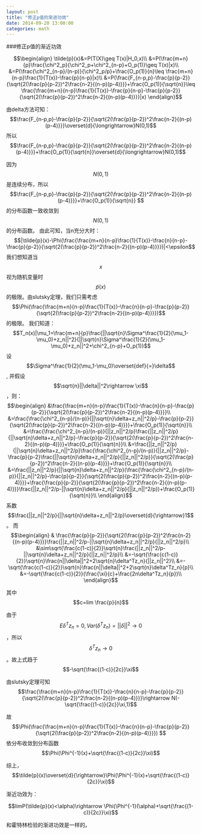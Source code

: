 ```yaml
---
layout: post
title: "修正p值的渐进功效"
date: 2014-09-20 13:00:00
categories: math
---
```





###修正p值的渐近功效

$$\begin{align}
\tilde{p}(x)&=P(T(X)\geq T(x)|H_0,x)\\
&=P(\frac{m+n}{p}\frac{\chi^2_p}{\chi^2_p+\chi^2_{n-p}+O_p(1)}\geq T(x)|x)\\
&=P(\frac{\chi^2_{n-p}/(n-p)}{\chi^2_p/p}+\frac{O_p(1)}{n}\leq \frac{m+n}{n-p}\frac{1}{T(x)}-\frac{p}{n-p}|x)\\
&=P(\frac{F_{n-p,p}-\frac{p}{p-2}}{\sqrt{2(\frac{p}{p-2})^2\frac{n-2}{(n-p)(p-4)}}}+\frac{O_p(1)}{\sqrt{n}}\leq \frac{\frac{m+n}{n-p}\frac{1}{T(x)}-\frac{p}{n-p}-\frac{p}{p-2}}{\sqrt{2(\frac{p}{p-2})^2\frac{n-2}{(n-p)(p-4)}}}|x)
\end{align}$$

由delta方法可知：$$\frac{F_{n-p,p}-\frac{p}{p-2}}{\sqrt{2(\frac{p}{p-2})^2\frac{n-2}{(n-p)(p-4)}}}\overset{d}{\longrightarrow}N(0,1)$$
所以$$\frac{F_{n-p,p}-\frac{p}{p-2}}{\sqrt{2(\frac{p}{p-2})^2\frac{n-2}{(n-p)(p-4)}}}+\frac{O_p(1)}{\sqrt{n}}\overset{d}{\longrightarrow}N(0,1)$$

因为$$ N(0,1) $$是连续分布，所以$$\frac{F_{n-p,p}-\frac{p}{p-2}}{\sqrt{2(\frac{p}{p-2})^2\frac{n-2}{(n-p)(p-4)}}}+\frac{O_p(1)}{\sqrt{n}} $$的分布函数一致收敛到$$N(0,1)$$的分布函数。
由此可知，当n充分大时：
$$|\tilde{p}(x)-\Phi(\frac{\frac{m+n}{n-p}\frac{1}{T(x)}-\frac{n}{n-p}-\frac{p}{p-2}}{\sqrt{2(\frac{p}{p-2})^2\frac{n-2}{(n-p)(p-4)}}})|<\epsilon$$
我们想知道当$$x$$视为随机变量时$$\tilde{p}(x)$$的极限。由slutsky定理，我们只需考虑$$\Phi(\frac{\frac{m+n}{n-p}\frac{1}{T(x)}-\frac{n}{n-p}-\frac{p}{p-2}}{\sqrt{2(\frac{p}{p-2})^2\frac{n-2}{(n-p)(p-4)}}})$$的极限。
我们知道：
$$T_n(x)|\mu_1=\frac{m+n}{p}\frac{||\sqrt{n}\Sigma^\frac{1}{2}(\mu_1-\mu_0)+z_n||^2}{||\sqrt{n}\Sigma^\frac{1}{2}(\mu_1-\mu_0)+z_n||^2+\chi^2_{n-p}+O_p(1)}$$
 设$$\Sigma^\frac{1}{2}(\mu_1-\mu_0)\overset{def}{=}\delta$$, 并假设$$\sqrt{n}||\delta||^2\rightarrow \xi$$，则：
 $$\begin{align}
 &\frac{\frac{m+n}{n-p}\frac{1}{T(x)}-\frac{n}{n-p}-\frac{p}{p-2}}{\sqrt{2(\frac{p}{p-2})^2\frac{n-2}{(n-p)(p-4)}}}\\
 &=\frac{\frac{\chi^2_{n-p}/(n-p)}{||\sqrt{n}\delta+z_n||^2/p}-\frac{p}{p-2}}{\sqrt{2(\frac{p}{p-2})^2\frac{n-2}{(n-p)(p-4)}}}+\frac{O_p(1)}{\sqrt{n}}\\
 &=\frac{\frac{\chi^2_{n-p}/(n-p)}{||z_n||^2/p}\frac{||z_n||^2/p}{||\sqrt{n}\delta+z_n||^2/p}-\frac{p}{p-2}}{\sqrt{2(\frac{p}{p-2})^2\frac{n-2}{(n-p)(p-4)}}}+\frac{O_p(1)}{\sqrt{n}}\\
 &=\frac{||z_n||^2/p}{||\sqrt{n}\delta+z_n||^2/p}\frac{\frac{\chi^2_{n-p}/(n-p)}{||z_n||^2/p}-\frac{p}{p-2}\frac{||\sqrt{n}\delta+z_n||^2/p}{||z_n||^2/p}}{\sqrt{2(\frac{p}{p-2})^2\frac{n-2}{(n-p)(p-4)}}}+\frac{O_p(1)}{\sqrt{n}}\\
 &=\frac{||z_n||^2/p}{||\sqrt{n}\delta+z_n||^2/p}(\frac{\frac{\chi^2_{n-p}/(n-p)}{||z_n||^2/p}-\frac{p}{p-2}}{\sqrt{2(\frac{p}{p-2})^2\frac{n-2}{(n-p)(p-4)}}}+\frac{\frac{p}{p-2}}{\sqrt{2(\frac{p}{p-2})^2\frac{n-2}{(n-p)(p-4)}}}\frac{||z_n||^2/p-||\sqrt{n}\delta+z_n||^2/p}{||z_n||^2/p})+\frac{O_p(1)}{\sqrt{n}}\\
 \end{align}$$
 系数$$\frac{||z_n||^2/p}{||\sqrt{n}\delta+z_n||^2/p}\overset{d}{\rightarrow}1$$。
 而
 $$\begin{align}
 & \frac{\frac{p}{p-2}}{\sqrt{2(\frac{p}{p-2})^2\frac{n-2}{(n-p)(p-4)}}}\frac{||z_n||^2/p-||\sqrt{n}\delta+z_n||^2/p}{||z_n||^2/p}\\
  &\sim\sqrt{\frac{c(1-c)}{2}}\sqrt{n}\frac{||z_n||^2/p-||\sqrt{n}\delta+z_n||^2/p}{||z_n||^2/p}\\
  &=-\sqrt{\frac{c(1-c)}{2}}\sqrt{n}\frac{n||\delta||^2+2\sqrt{n}\delta^Tz_n}{||z_n||^2}\\
  &=-\sqrt{\frac{c(1-c)}{2}}\sqrt{n}\frac{n||\delta||^2+2\sqrt{n}\delta^Tz_n}{p}\\
  &=-\sqrt{\frac{c(1-c)}{2}}(\frac{\xi}{c}+\frac{2n\delta^Tz_n}{p})\\
\end{align}$$

其中$$c=lim \frac{p}{n}$$

$$$$
由于$$E\delta^Tz_n=0,Var(\delta^Tz_n)=||\delta||^2\rightarrow 0$$，所以$$\delta^Tz_n\rightarrow 0$$。故上式趋于$$-\sqrt{\frac{(1-c)}{2c}}\xi$$

由slutsky定理可知$$\frac{\frac{m+n}{n-p}\frac{1}{T(x)}-\frac{n}{n-p}-\frac{p}{p-2}}{\sqrt{2(\frac{p}{p-2})^2\frac{n-2}{(n-p)(p-4)}}}\rightarrow N(-\sqrt{\frac{(1-c)}{2c}}\xi,1)$$

故$$\Phi(\frac{\frac{m+n}{n-p}\frac{1}{T(x)}-\frac{n}{n-p}-\frac{p}{p-2}}{\sqrt{2(\frac{p}{p-2})^2\frac{n-2}{(n-p)(p-4)}}}) $$依分布收敛到分布函数$$\Phi(\Phi^{-1}(x)+\sqrt{\frac{(1-c)}{2c}}\xi)$$

综上，$$\tilde{p}(x)\overset{d}{\rightarrow}\Phi(\Phi^{-1}(x)+\sqrt{\frac{(1-c)}{2c}}\xi)$$

渐近功效为：

$$limP(\tilde{p}(x)<\alpha)\rightarrow \Phi(\Phi^{-1}(\alpha)+\sqrt{\frac{(1-c)}{2c}}\xi)$$

和霍特林检验的渐进功效是一样的。


